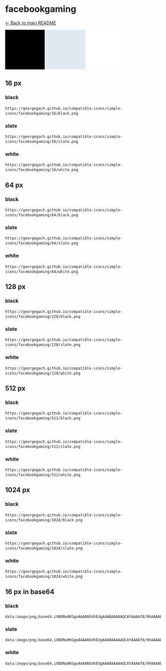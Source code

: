 # facebookgaming

[← Back to main README](../../README.md)


<img src="./128/black.png" width="128" alt="facebookgaming black icon" />
<img src="./128/slate.png" width="128" alt="facebookgaming slate icon" />
<img src="./128/white.png" width="128" alt="facebookgaming white icon" />

## 16 px

### black
```
https://georgegach.github.io/compatible-icons/simple-icons/facebookgaming/16/black.png
```

### slate
```
https://georgegach.github.io/compatible-icons/simple-icons/facebookgaming/16/slate.png
```

### white
```
https://georgegach.github.io/compatible-icons/simple-icons/facebookgaming/16/white.png
```

## 64 px

### black
```
https://georgegach.github.io/compatible-icons/simple-icons/facebookgaming/64/black.png
```

### slate
```
https://georgegach.github.io/compatible-icons/simple-icons/facebookgaming/64/slate.png
```

### white
```
https://georgegach.github.io/compatible-icons/simple-icons/facebookgaming/64/white.png
```

## 128 px

### black
```
https://georgegach.github.io/compatible-icons/simple-icons/facebookgaming/128/black.png
```

### slate
```
https://georgegach.github.io/compatible-icons/simple-icons/facebookgaming/128/slate.png
```

### white
```
https://georgegach.github.io/compatible-icons/simple-icons/facebookgaming/128/white.png
```

## 512 px

### black
```
https://georgegach.github.io/compatible-icons/simple-icons/facebookgaming/512/black.png
```

### slate
```
https://georgegach.github.io/compatible-icons/simple-icons/facebookgaming/512/slate.png
```

### white
```
https://georgegach.github.io/compatible-icons/simple-icons/facebookgaming/512/white.png
```

## 1024 px

### black
```
https://georgegach.github.io/compatible-icons/simple-icons/facebookgaming/1024/black.png
```

### slate
```
https://georgegach.github.io/compatible-icons/simple-icons/facebookgaming/1024/slate.png
```

### white
```
https://georgegach.github.io/compatible-icons/simple-icons/facebookgaming/1024/white.png
```

## 16 px in base64

### black
```
data:image/png;base64,iVBORw0KGgoAAAANSUhEUgAAABAAAAAQCAYAAAAf8/9hAAAABmJLR0QA/wD/AP+gvaeTAAAAa0lEQVQ4jc3SwQrCMBCE4S8lIgUV3/8ptc2xRC8eWppgoJR2jsPuv8vsBnxsULel+RyAWPAyUmP/pQRIuGFoAOQSAEY8W1Y4PsRdrgB3vAr+Ff3cCNavXDtjxITHP0BN71/9AnDeEGu1q4Ffc/wOIou8KDsAAAAASUVORK5CYII=
```

### slate
```
data:image/png;base64,iVBORw0KGgoAAAANSUhEUgAAABAAAAAQCAYAAAAf8/9hAAAABmJLR0QA/wD/AP+gvaeTAAAAg0lEQVQ4jc2RsQoCQQxE34RTEU7x/z/PyvLU7YSMhY3cHrqwigbSDGTmMdHxNJmOiZ7j/zAY5oJEpl1ajgWryiDtIjQaLg0eWRkAGK6CQwvF70v8/BcABDvDtJC2MWxfEoQ0GhdwPG/AOvHtLYFNCO3nesL5AVdR9c13SlxMEoNdB94BEvkk5uyJuNoAAAAASUVORK5CYII=
```

### white
```
data:image/png;base64,iVBORw0KGgoAAAANSUhEUgAAABAAAAAQCAYAAAAf8/9hAAAABmJLR0QA/wD/AP+gvaeTAAAAb0lEQVQ4jc3SzQqDQBAD4G9FKQUV3/8p++OxuL30IDrShUXaHEOSCTOTcs5ZBZoa838EtAG3YC70d1HAjB6PgoAlCoAnppIKv1/iKVeAAbeAv+C6JlLwykdnbPHC+K1BsxV9cEeKxFU4bYlH2t3AN19eEyLOwfpnAAAAAElFTkSuQmCC
```

